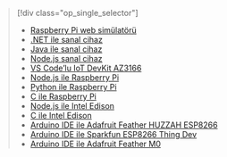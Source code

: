 > [!div class="op_single_selector"]
> * [Raspberry Pi web simülatörü](../articles/iot-hub/iot-hub-raspberry-pi-web-simulator-get-started.md)   
> * [.NET ile sanal cihaz](../articles/iot-hub/quickstart-send-telemetry-dotnet.md)
> * [Java ile sanal cihaz](../articles/iot-hub/quickstart-send-telemetry-java.md)
> * [Node.js sanal cihaz](../articles/iot-hub/quickstart-send-telemetry-node.md)
> * [VS Code’lu IoT DevKit AZ3166](../articles/iot-hub/iot-hub-arduino-iot-devkit-az3166-get-started.md)
> * [Node.js ile Raspberry Pi](../articles/iot-hub/iot-hub-raspberry-pi-kit-node-get-started.md)
> * [Python ile Raspberry Pi](../articles/iot-hub/iot-hub-raspberry-pi-kit-python-get-started.md)
> * [C ile Raspberry Pi](../articles/iot-hub/iot-hub-raspberry-pi-kit-c-get-started.md)
> * [Node.js ile Intel Edison](../articles/iot-hub/iot-hub-intel-edison-kit-node-get-started.md)
> * [C ile Intel Edison](../articles/iot-hub/iot-hub-intel-edison-kit-c-get-started.md)
> * [Arduino IDE ile Adafruit Feather HUZZAH ESP8266](../articles/iot-hub/iot-hub-arduino-huzzah-esp8266-get-started.md)
> * [Arduino IDE ile Sparkfun ESP8266 Thing Dev](../articles/iot-hub/iot-hub-sparkfun-esp8266-thing-dev-get-started.md)
> * [Arduino IDE ile Adafruit Feather M0](../articles/iot-hub/iot-hub-adafruit-feather-m0-wifi-kit-arduino-get-started.md)